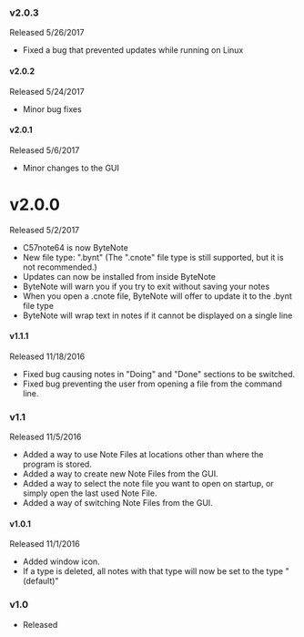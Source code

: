 ### v2.0.3
Released 5/26/2017
* Fixed a bug that prevented updates while running on Linux

#### v2.0.2
Released 5/24/2017
* Minor bug fixes

#### v2.0.1
Released 5/6/2017
* Minor changes to the GUI

# v2.0.0
Released 5/2/2017
* C57note64 is now ByteNote
* New file type: ".bynt" (The ".cnote" file type is still supported, but it is not recommended.)
* Updates can now be installed from inside ByteNote
* ByteNote will warn you if you try to exit without saving your notes
* When you open a .cnote file, ByteNote will offer to update it to the .bynt file type
* ByteNote will wrap text in notes if it cannot be displayed on a single line
		

#### v1.1.1
Released 11/18/2016
* Fixed bug causing notes in "Doing" and "Done" sections to be switched.
* Fixed bug preventing the user from opening a file from the command line.

### v1.1
Released 11/5/2016
* Added a way to use Note Files at locations other than where the program is stored.
* Added a way to create new Note Files from the GUI.
* Added a way to select the note file you want to open on startup, or simply open the last used Note File.
* Added a way of switching Note Files from the GUI.

#### v1.0.1
Released 11/1/2016
* Added window icon.
* If a type is deleted, all notes with that type will now be set to the type "(default)"

### v1.0
* Released
